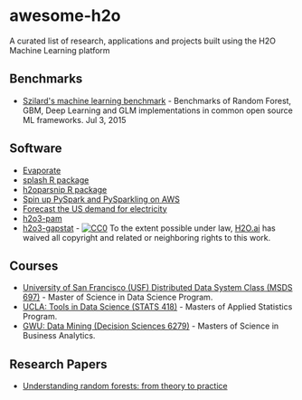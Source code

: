 # awesome-h2o

A curated list of research, applications and projects built using the H2O Machine Learning platform

## Benchmarks

- [Szilard's machine learning benchmark](https://github.com/szilard/benchm-ml) - Benchmarks of Random Forest, GBM, Deep Learning and GLM implementations in common open source ML frameworks. Jul 3, 2015

## Software

- [Evaporate](https://github.com/ML4LHS/Evaporate)
- [splash R package](https://github.com/ML4LHS/splash)
- [h2oparsnip R package](https://github.com/stevenpawley/h2oparsnip)
- [Spin up PySpark and PySparkling on AWS](https://github.com/kcrandall/EMR_Spark_Automation)
- [Forecast the US demand for electricity](https://github.com/RamiKrispin/USelectricity)
- [h2o3-pam](https://github.com/navdeep-G/h2o3-pam)
- [h2o3-gapstat](https://github.com/navdeep-G/h2o3-gapstat) - [![CC0](https://upload.wikimedia.org/wikipedia/commons/6/69/CC0_button.svg)](https://creativecommons.org/publicdomain/zero/1.0/) To the extent possible under law, [H2O.ai](http://h2o.ai) has waived all copyright and related or neighboring rights to this work.

## Courses

- [University of San Francisco (USF) Distributed Data System Class (MSDS 697)](https://github.com/dianewoodbridge/2020-msds697-example) - Master of Science in Data Science Program.
- [UCLA: Tools in Data Science (STATS 418)](https://github.com/szilard/teach-data-science-UCLA-master-appl-stats) - Masters of Applied Statistics Program.
- [GWU: Data Mining (Decision Sciences 6279)](https://github.com/jphall663/GWU_data_mining) - Masters of Science in Business Analytics.

## Research Papers

- [Understanding random forests: from theory to practice](https://github.com/glouppe/phd-thesis)
